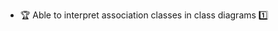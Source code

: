 * <span id="outcome-classDiagrams-associationClasses-one">:trophy: Able to interpret association classes in class diagrams :one:</span>
